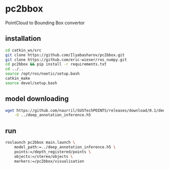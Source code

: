 # pc2bbox
PointCloud to Bounding Box convertor

## installation

```bash
cd catkin_ws/src
git clone https://github.com/Ilyabasharov/pc2bbox.git
git clone https://github.com/eric-wieser/ros_numpy.git
cd pc2bbox && pip install -r requirements.txt
cd ../..
source /opt/ros/noetic/setup.bash
catkin_make
source devel/setup.bash
```

## model downloading

```bash
wget https://github.com/naurril/SUSTechPOINTS/releases/download/0.1/deep_annotation_inference.h5  \
	-O ../deep_annotation_inference.h5
```

## run

```bash
roslaunch pc2bbox main.launch \
	model_path:=../deep_annotation_inference.h5 \
	points:=/depth_registered/points \
	objects:=/stereo/objects \
	markers:=/pc2bbox/visualisation
```
